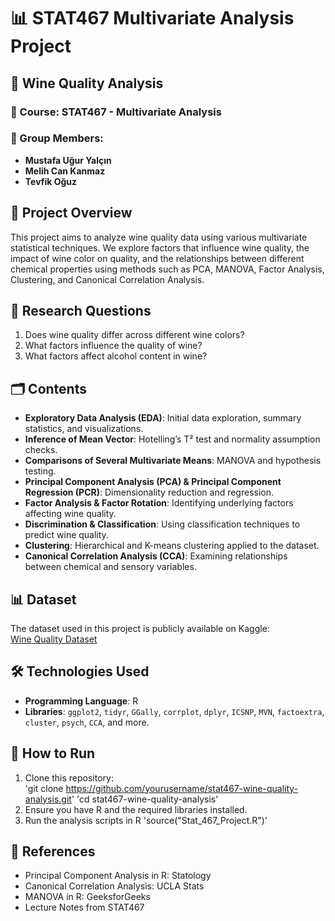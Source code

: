 # 📊 STAT467 Multivariate Analysis Project  

## 🍷 Wine Quality Analysis  

### 📌 Course: STAT467 - Multivariate Analysis  
### 👥 Group Members:  
- **Mustafa Uğur Yalçın**  
- **Melih Can Kanmaz**  
- **Tevfik Oğuz**  

## 📖 Project Overview  
This project aims to analyze wine quality data using various multivariate statistical techniques. We explore factors that influence wine quality, the impact of wine color on quality, and the relationships between different chemical properties using methods such as PCA, MANOVA, Factor Analysis, Clustering, and Canonical Correlation Analysis.

## 🎯 Research Questions  
1. Does wine quality differ across different wine colors?  
2. What factors influence the quality of wine?  
3. What factors affect alcohol content in wine?  

## 🗂️ Contents  
- **Exploratory Data Analysis (EDA)**: Initial data exploration, summary statistics, and visualizations.  
- **Inference of Mean Vector**: Hotelling’s T² test and normality assumption checks.  
- **Comparisons of Several Multivariate Means**: MANOVA and hypothesis testing.  
- **Principal Component Analysis (PCA) & Principal Component Regression (PCR)**: Dimensionality reduction and regression.  
- **Factor Analysis & Factor Rotation**: Identifying underlying factors affecting wine quality.  
- **Discrimination & Classification**: Using classification techniques to predict wine quality.  
- **Clustering**: Hierarchical and K-means clustering applied to the dataset.  
- **Canonical Correlation Analysis (CCA)**: Examining relationships between chemical and sensory variables.  

## 📊 Dataset  
The dataset used in this project is publicly available on Kaggle:  
[Wine Quality Dataset](https://www.kaggle.com/datasets/ghassenkhaled/wine-quality-data)  

## 🛠️ Technologies Used  
- **Programming Language**: R  
- **Libraries**: `ggplot2`, `tidyr`, `GGally`, `corrplot`, `dplyr`, `ICSNP`, `MVN`, `factoextra`, `cluster`, `psych`, `CCA`, and more.  

## 🔧 How to Run  
1. Clone this repository:  
   'git clone https://github.com/yourusername/stat467-wine-quality-analysis.git'
   'cd stat467-wine-quality-analysis'
2. Ensure you have R and the required libraries installed.
3. Run the analysis scripts in R
   'source("Stat_467_Project.R")'

## 📜 References
- Principal Component Analysis in R: Statology
- Canonical Correlation Analysis: UCLA Stats
- MANOVA in R: GeeksforGeeks
- Lecture Notes from STAT467   
